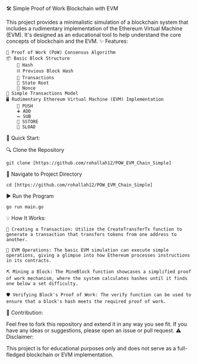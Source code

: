 🛠 Simple Proof of Work Blockchain with EVM

This project provides a minimalistic simulation of a blockchain system that includes a rudimentary implementation of the Ethereum Virtual Machine (EVM). It's designed as an educational tool to help understand the core concepts of blockchain and the EVM.
✨ Features:

    🔗 Proof of Work (PoW) Consensus Algorithm
    📦 Basic Block Structure
        📝 Hash
        ⛓ Previous Block Hash
        🔄 Transactions
        🌲 State Root
        🎲 Nonce
    💸 Simple Transactions Model
    🖥 Rudimentary Ethereum Virtual Machine (EVM) Implementation
        🚀 PUSH
        ➕ ADD
        ➖ SUB
        💾 SSTORE
        🔄 SLOAD

🚀 Quick Start:

🔍 Clone the Repository

    git clone [https://github.com/rohallah12/POW_EVM_Chain_Simple]

📂 Navigate to Project Directory

    cd [https://github.com/rohallah12/POW_EVM_Chain_Simple]

▶️ Run the Program

    go run main.go

💡 How It Works:

    📝 Creating a Transaction: Utilize the CreateTransferTx function to generate a transaction that transfers tokens from one address to another.

    🔗 EVM Operations: The basic EVM simulation can execute simple operations, giving a glimpse into how Ethereum processes instructions in its contracts.

    ⛏️ Mining a Block: The MineBlock function showcases a simplified proof of work mechanism, where the system calculates hashes until it finds one below a set difficulty.

    🛡️ Verifying Block's Proof of Work: The verify function can be used to ensure that a block's hash meets the required proof of work.

🤝 Contribution:

Feel free to fork this repository and extend it in any way you see fit. If you have any ideas or suggestions, please open an issue or pull request.
⚠️ Disclaimer:

This project is for educational purposes only and does not serve as a full-fledged blockchain or EVM implementation.